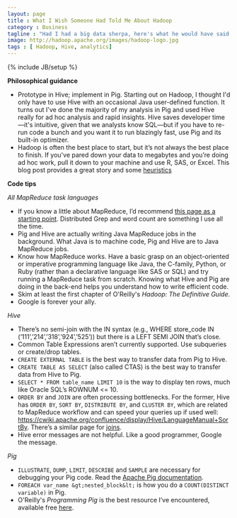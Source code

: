 ```yaml
---
layout: page
title : What I Wish Someone Had Told Me About Hadoop
category : Business
tagline : "Had I had a big data sherpa, here's what he would have said."
image: http://hadoop.apache.org/images/hadoop-logo.jpg
tags : [ Hadoop, Hive, analytics]
---
```

{% include JB/setup %}

**Philosophical guidance**

  - Prototype in Hive; implement in Pig. Starting out on Hadoop, I thought I'd only have to use Hive with an occasional Java user-defined function. It turns out I've done the majority of my analysis in Pig and used Hive really for ad hoc analysis and rapid insights. Hive saves developer time&#8212;it's intuitive, given that we analysts know SQL—but if you have to re-run code a bunch and you want it to run blazingly fast, use Pig and its built-in optimizer.
  - Hadoop is often the best place to start, but it’s not always the best place to finish. If you've pared down your data to megabytes and you’re doing ad hoc work, pull it down to your machine and use R, SAS, or Excel. This blog post provides a great story and some [heuristics](http://www.chrisstucchio.com/blog/2013/hadoop_hatred.html)

**Code tips**

*All MapReduce task languages*

  - If you know a little about MapReduce, I’d recommend [this page as a starting point](https://github.com/twitter/scalding/wiki/Rosetta-Code). Distributed Grep and word count are something I use all the time.
  - Pig and Hive are actually writing Java MapReduce jobs in the background. What Java is to machine code, Pig and Hive are to Java MapReduce jobs.
  - Know how MapReduce works. Have a basic grasp on an object-oriented or imperative programming language like Java, the C-family, Python, or Ruby (rather than a declarative language like SAS or SQL) and try running a MapReduce task from scratch. Knowing what Hive and Pig are doing in the back-end helps you understand how to write efficient code.
  - Skim at least the first chapter of O'Reilly's *Hadoop: The Definitive Guide*. 
  - Google is forever your ally.

*Hive*

  - There’s no semi-join with the IN syntax (e.g., WHERE store_code IN (‘111’,’214’,’318’,’924’,’525’))  but there is a LEFT SEMI JOIN that’s close.
  - Common Table Expressions aren’t currently supported. Use subqueries or create/drop tables.
  - `CREATE EXTERNAL TABLE` is the best way to transfer data from Pig to Hive.
  - `CREATE TABLE AS SELECT` (also called CTAS) is the best way to transfer data from Hive to Pig.
  - `SELECT * FROM table_name LIMIT 10` is the way to display ten rows, much like Oracle SQL’s ROWNUM <= 10.
  - `ORDER BY` and `JOIN` are often processing bottlenecks. For the former, Hive has `ORDER BY`, `SORT BY`, `DISTRIBUTE BY`, and `CLUSTER BY`, which are related to MapReduce workflow and can speed your queries up if used well: https://cwiki.apache.org/confluence/display/Hive/LanguageManual+SortBy. There’s a similar page for [joins](https://cwiki.apache.org/confluence/display/Hive/LanguageManual+Joins).
  - Hive error messages are not helpful. Like a good programmer, Google the message.

*Pig*

  - `ILLUSTRATE`, `DUMP`, `LIMIT`, `DESCRIBE` and `SAMPLE` are necessary for debugging your Pig code. Read the [Apache Pig documentation](http://pig.apache.org/docs/r0.11.1/func.html).
  - `FOREACH var_name &gt;nested_block&lt;` is how you do a `COUNT(DISTINCT variable)` in Pig.
  - O'Reilly's *Programming Pig* is the best resource I’ve encountered, available free [here](http://chimera.labs.oreilly.com/books/1234000001811/index.html).

